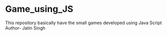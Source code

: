 # Game_using_JS
This repository basically have the small games developed using Java Script
<br>
Author- Jatin Singh
